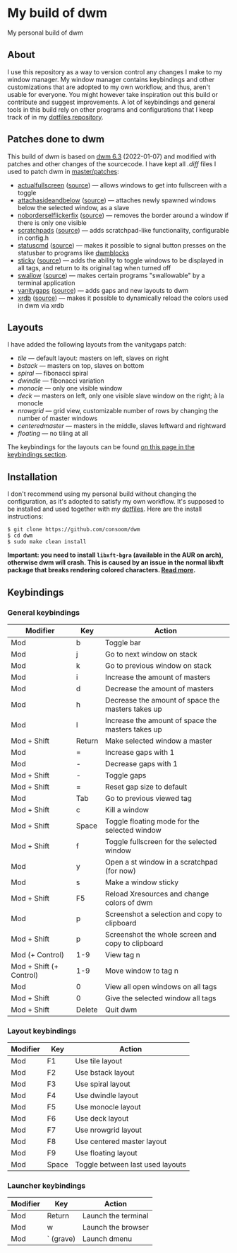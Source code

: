 # My build of dwm

My personal build of dwm

## About
I use this repository as a way to version control any changes I make to my window manager. My window manager contains keybindings and other customizations that are adopted to my own workflow, and thus, aren't usable for everyone. You might however take inspiration out this build or contribute and suggest improvements. A lot of keybindings and general tools in this build rely on other programs and configurations that I keep track of in my [dotfiles repository](https://github.com/consoom/comfydots).

## Patches done to dwm
This build of dwm is based on [dwm 6.3](https://dl.suckless.org/dwm/dwm-6.3.tar.gz) (2022-01-07) and modified with patches and other changes of the sourcecode. I have kept all *.diff* files I used to patch dwm in [master/patches](https://github.com/consoom/dwm/tree/master/patches):

- [actualfullscreen](https://github.com/consoom/dwm/blob/master/patches/dwm-actualfullscreen-20211013-cb3f58a.diff) ([source](https://dwm.suckless.org/patches/actualfullscreen/)) — allows windows to get into fullscreen with a toggle
- [attachasideandbelow](https://github.com/consoom/dwm/blob/master/patches/dwm-attachasideandbelow-20200702-f04cac6.diff) ([source](https://dwm.suckless.org/patches/attachasideandbelow/)) — attaches newly spawned windows below the selected window, as a slave
- [noborderselflickerfix](https://github.com/consoom/dwm/blob/master/patches/dwm-noborderselflickerfix-2022042627-d93ff48803f0.diff) ([source](https://dwm.suckless.org/patches/noborder/)) — removes the border around a window if there is only one visible
- [scratchpads](https://github.com/consoom/dwm/blob/master/patches/dwm-scratchpads-20200414-728d397b.diff) ([source](https://dwm.suckless.org/patches/scratchpads/)) — adds scratchpad-like functionality, configurable in config.h
- [statuscmd](https://github.com/consoom/dwm/blob/master/patches/dwm-statuscmd-20210405-67d76bd.diff) ([source](https://dwm.suckless.org/patches/statuscmd/)) — makes it possible to signal button presses on the statusbar to programs like [dwmblocks](https://github.com/consoom/dwmblocks)
- [sticky](https://github.com/consoom/dwm/blob/master/patches/dwm-sticky-6.1.diff) ([source](https://dwm.suckless.org/patches/sticky/)) — adds the ability to toggle windows to be displayed in all tags, and return to its original tag when turned off
- [swallow](https://github.com/consoom/dwm/blob/master/patches/dwm-swallow-20201211-61bb8b2.diff) ([source](https://dwm.suckless.org/patches/swallow/)) — makes certain programs "swallowable" by a terminal application
- [vanitygaps](https://github.com/consoom/dwm/blob/master/patches/dwm-vanitygaps-6.2.diff) ([source](https://dwm.suckless.org/patches/vanitygaps/)) — adds gaps and new layouts to dwm
- [xrdb](https://github.com/consoom/dwm/blob/master/patches/dwm-xrdb-6.2.diff) ([source](https://dwm.suckless.org/patches/xrdb/)) — makes it possible to dynamically reload the colors used in dwm via xrdb

## Layouts
I have added the following layouts from the vanitygaps patch:
- *tile* — default layout: masters on left, slaves on right
- *bstack* — masters on top, slaves on bottom
- *spiral* — fibonacci spiral
- *dwindle* — fibonacci variation
- *monocle* — only one visible window
- *deck* — masters on left, only one visible slave window on the right; à la monocle
- *nrowgrid* — grid view, customizable number of rows by changing the number of master windows
- *centeredmaster* — masters in the middle, slaves leftward and rightward
- *floating* — no tiling at all

The keybindings for the layouts can be found [on this page in the keybindings section](https://github.com/consoom/dwm#layout-keybindings).

## Installation
I don't recommend using my personal build without changing the configuration, as it's adopted to satisfy my own workflow. It's supposed to be installed and used  together with my [dotfiles](https://github.com/consoom/comfydots). Here are the install instructions:
```
$ git clone https://github.com/consoom/dwm
$ cd dwm
$ sudo make clean install
```
**Important: you need to install `libxft-bgra` (available in the AUR on arch), otherwise dwm will crash. This is caused by an issue in the normal libxft package that breaks rendering colored characters. [Read more](https://gitlab.freedesktop.org/xorg/lib/libxft/-/merge_requests/1).**

## Keybindings

### General keybindings
| **Modifier**            | **Key**   | **Action**                                        |
|-------------------------|-----------|---------------------------------------------------|
|           Mod           |     b     | Toggle bar                                        |
|           Mod           |     j     | Go to next window on stack                        |
|           Mod           |     k     | Go to previous window on stack                    |
|           Mod           |     i     | Increase the amount of masters                    |
|           Mod           |     d     | Decrease the amount of masters                    |
|           Mod           |     h     | Decrease the amount of space the masters takes up |
|           Mod           |     l     | Increase the amount of space the masters takes up |
|       Mod + Shift       |   Return  | Make selected window a master                     |
|           Mod           |     =     | Increase gaps with 1                              |
|           Mod           |     -     | Decrease gaps with 1                              |
|       Mod + Shift       |     -     | Toggle gaps                                       |
|       Mod + Shift       |     =     | Reset gap size to default                         |
|           Mod           |    Tab    | Go to previous viewed tag                         |
|       Mod + Shift       |     c     | Kill a window                                     |
|       Mod + Shift       |   Space   | Toggle floating mode for the selected window      |
|       Mod + Shift       |     f     | Toggle fullscreen for the selected window         |
|           Mod           |     y     | Open a st window in a scratchpad (for now)        |
|           Mod           |     s     | Make a window sticky                              |
|       Mod + Shift       |     F5    | Reload Xresources and change colors of dwm        |
|           Mod           |     p     | Screenshot a selection and copy to clipboard      |
|       Mod + Shift       |     p     | Screenshot the whole screen and copy to clipboard |
|     Mod (+ Control)     |    1-9    | View tag n                                        |
| Mod + Shift (+ Control) |    1-9    | Move window to tag n                              |
|           Mod           |     0     | View all open windows on all tags                 |
|       Mod + Shift       |     0     | Give the selected window all tags                 |
|       Mod + Shift       |   Delete  | Quit dwm                                          |

### Layout keybindings
| **Modifier**            | **Key**   | **Action**                                        |
|-------------------------|-----------|---------------------------------------------------|
|           Mod           |     F1    | Use tile layout                                   |
|           Mod           |     F2    | Use bstack layout                                 |
|           Mod           |     F3    | Use spiral layout                                 |
|           Mod           |     F4    | Use dwindle layout                                |
|           Mod           |     F5    | Use monocle layout                                |
|           Mod           |     F6    | Use deck layout                                   |
|           Mod           |     F7    | Use nrowgrid layout                               |
|           Mod           |     F8    | Use centered master layout                        |
|           Mod           |     F9    | Use floating layout                               |
|           Mod           |   Space   | Toggle between last used layouts                  |

### Launcher keybindings
| **Modifier**            | **Key**   | **Action**                                        |
|-------------------------|-----------|---------------------------------------------------|
|           Mod           |   Return  | Launch the terminal                               |
|           Mod           |     w     | Launch the browser                                |
|           Mod           | ` (grave) | Launch dmenu                                      |
